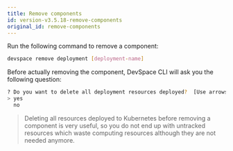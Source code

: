 ```yaml
---
title: Remove components
id: version-v3.5.18-remove-components
original_id: remove-components
---
```


Run the following command to remove a component:
```bash
devspace remove deployment [deployment-name]
```

Before actually removing the component, DevSpace CLI will ask you the following question:
```bash
? Do you want to delete all deployment resources deployed?  [Use arrows to move, type to filter]
> yes
  no
```

> Deleting all resources deployed to Kubernetes before removing a component is very useful, so you do not end up with untracked resources which waste computing resources although they are not needed anymore.
